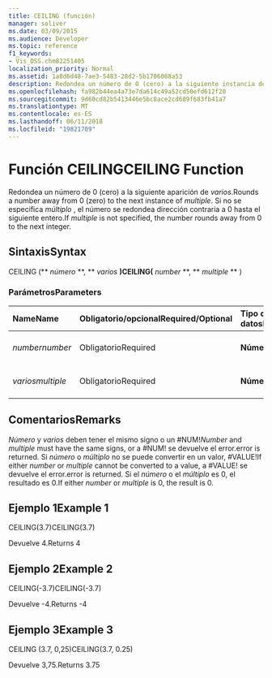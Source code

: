 ```yaml
---
title: CEILING (función)
manager: soliver
ms.date: 03/09/2015
ms.audience: Developer
ms.topic: reference
f1_keywords:
- Vis_DSS.chm82251405
localization_priority: Normal
ms.assetid: 1a8d6d48-7ae3-5483-28d2-5b1706088a53
description: Redondea un número de 0 (cero) a la siguiente instancia de múltiplo. Si no se especifica múltiplo, el número se redondea dirección contraria a 0 hasta el siguiente entero.
ms.openlocfilehash: fa982b44ea4a73e7da614c49a52cd50efd612f20
ms.sourcegitcommit: 9d60cd82b5413446e5bc8ace2cd689f683fb41a7
ms.translationtype: MT
ms.contentlocale: es-ES
ms.lasthandoff: 06/11/2018
ms.locfileid: "19821709"
---
```

# <a name="ceiling-function"></a><span data-ttu-id="dbe7d-104">Función CEILING</span><span class="sxs-lookup"><span data-stu-id="dbe7d-104">CEILING Function</span></span>

<span data-ttu-id="dbe7d-105">Redondea un número de 0 (cero) a la siguiente aparición de _varios_.</span><span class="sxs-lookup"><span data-stu-id="dbe7d-105">Rounds a number away from 0 (zero) to the next instance of  _multiple_.</span></span> <span data-ttu-id="dbe7d-106">Si no se especifica _múltiplo_ , el número se redondea dirección contraria a 0 hasta el siguiente entero.</span><span class="sxs-lookup"><span data-stu-id="dbe7d-106">If  _multiple_ is not specified, the number rounds away from 0 to the next integer.</span></span> 
  
## <a name="syntax"></a><span data-ttu-id="dbe7d-107">Sintaxis</span><span class="sxs-lookup"><span data-stu-id="dbe7d-107">Syntax</span></span>

<span data-ttu-id="dbe7d-108">CEILING (** *número* **, ** *varios* **)</span><span class="sxs-lookup"><span data-stu-id="dbe7d-108">CEILING(** *number* **, ** *multiple* ** )</span></span> 
  
### <a name="parameters"></a><span data-ttu-id="dbe7d-109">Parámetros</span><span class="sxs-lookup"><span data-stu-id="dbe7d-109">Parameters</span></span>

|<span data-ttu-id="dbe7d-110">**Name**</span><span class="sxs-lookup"><span data-stu-id="dbe7d-110">**Name**</span></span>|<span data-ttu-id="dbe7d-111">**Obligatorio/opcional**</span><span class="sxs-lookup"><span data-stu-id="dbe7d-111">**Required/Optional**</span></span>|<span data-ttu-id="dbe7d-112">**Tipo de datos**</span><span class="sxs-lookup"><span data-stu-id="dbe7d-112">**Data Type**</span></span>|<span data-ttu-id="dbe7d-113">**Descripción**</span><span class="sxs-lookup"><span data-stu-id="dbe7d-113">**Description**</span></span>|
|:-----|:-----|:-----|:-----|
| <span data-ttu-id="dbe7d-114">_number_</span><span class="sxs-lookup"><span data-stu-id="dbe7d-114">_number_</span></span> <br/> |<span data-ttu-id="dbe7d-115">Obligatorio</span><span class="sxs-lookup"><span data-stu-id="dbe7d-115">Required</span></span>  <br/> |<span data-ttu-id="dbe7d-116">**Número**</span><span class="sxs-lookup"><span data-stu-id="dbe7d-116">**Number**</span></span> <br/> |<span data-ttu-id="dbe7d-117">El número que desea redondear.</span><span class="sxs-lookup"><span data-stu-id="dbe7d-117">The number to round.</span></span>  <br/> |
| <span data-ttu-id="dbe7d-118">_varios_</span><span class="sxs-lookup"><span data-stu-id="dbe7d-118">_multiple_</span></span> <br/> |<span data-ttu-id="dbe7d-119">Obligatorio</span><span class="sxs-lookup"><span data-stu-id="dbe7d-119">Required</span></span>  <br/> |<span data-ttu-id="dbe7d-120">**Número**</span><span class="sxs-lookup"><span data-stu-id="dbe7d-120">**Number**</span></span> <br/> |<span data-ttu-id="dbe7d-121">Varios a redondear a.</span><span class="sxs-lookup"><span data-stu-id="dbe7d-121">The multiple to round to.</span></span>  <br/> |
   
## <a name="remarks"></a><span data-ttu-id="dbe7d-122">Comentarios</span><span class="sxs-lookup"><span data-stu-id="dbe7d-122">Remarks</span></span>

 <span data-ttu-id="dbe7d-123">_Número_ y _varios_ deben tener el mismo signo o un #NUM!</span><span class="sxs-lookup"><span data-stu-id="dbe7d-123">_Number_ and  _multiple_ must have the same signs, or a #NUM!</span></span> <span data-ttu-id="dbe7d-124">se devuelve el error.</span><span class="sxs-lookup"><span data-stu-id="dbe7d-124">error is returned.</span></span> <span data-ttu-id="dbe7d-125">Si _número_ o _múltiplo_ no se puede convertir en un valor, #VALUE!</span><span class="sxs-lookup"><span data-stu-id="dbe7d-125">If either  _number_ or  _multiple_ cannot be converted to a value, a #VALUE!</span></span> <span data-ttu-id="dbe7d-126">se devuelve el error.</span><span class="sxs-lookup"><span data-stu-id="dbe7d-126">error is returned.</span></span> <span data-ttu-id="dbe7d-127">Si el _número_ o el _múltiplo_ es 0, el resultado es 0.</span><span class="sxs-lookup"><span data-stu-id="dbe7d-127">If either  _number_ or  _multiple_ is 0, the result is 0.</span></span> 
  
## <a name="example-1"></a><span data-ttu-id="dbe7d-128">Ejemplo 1</span><span class="sxs-lookup"><span data-stu-id="dbe7d-128">Example 1</span></span>

<span data-ttu-id="dbe7d-129">CEILING(3.7)</span><span class="sxs-lookup"><span data-stu-id="dbe7d-129">CEILING(3.7)</span></span>
  
<span data-ttu-id="dbe7d-130">Devuelve 4.</span><span class="sxs-lookup"><span data-stu-id="dbe7d-130">Returns 4</span></span>
  
## <a name="example-2"></a><span data-ttu-id="dbe7d-131">Ejemplo 2</span><span class="sxs-lookup"><span data-stu-id="dbe7d-131">Example 2</span></span>

<span data-ttu-id="dbe7d-132">CEILING(-3.7)</span><span class="sxs-lookup"><span data-stu-id="dbe7d-132">CEILING(-3.7)</span></span>
  
<span data-ttu-id="dbe7d-133">Devuelve -4.</span><span class="sxs-lookup"><span data-stu-id="dbe7d-133">Returns -4</span></span>
  
## <a name="example-3"></a><span data-ttu-id="dbe7d-134">Ejemplo 3</span><span class="sxs-lookup"><span data-stu-id="dbe7d-134">Example 3</span></span>

<span data-ttu-id="dbe7d-135">CEILING (3.7, 0,25)</span><span class="sxs-lookup"><span data-stu-id="dbe7d-135">CEILING(3.7, 0.25)</span></span>
  
<span data-ttu-id="dbe7d-136">Devuelve 3,75.</span><span class="sxs-lookup"><span data-stu-id="dbe7d-136">Returns 3.75</span></span>
  

